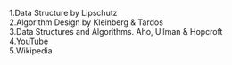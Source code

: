 1.Data Structure by Lipschutz<br>
2.Algorithm Design by Kleinberg & Tardos<br>
3.Data Structures and Algorithms. Aho, Ullman & Hopcroft<br>
4.YouTube<br>
5.Wikipedia<br>
